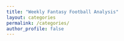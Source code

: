 ```yaml
---
title: "Weekly Fantasy Football Analysis"
layout: categories
permalink: /categories/
author_profile: false
---
```

